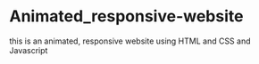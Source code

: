 # Animated_responsive-website

this is an animated, responsive website using HTML and CSS and Javascript
